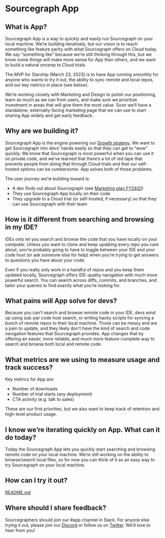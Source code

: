 # Sourcegraph App

## What is App?

Sourcegraph App is a way to quickly and easily run Sourcegraph on your local machine. We’re building iteratively, but our vision is to reach something like feature parity with what Sourcegraph offers on Cloud today. We say “something like” because we’re still thinking through this, but we know some things will make more sense for App than others, and we want to build a natural onramp to Cloud trials.

The MVP for Starship (March 23, 2023) is to have App running smoothly for anyone who wants to try it out, the ability to sync remote and local repos, and our key metrics in place (see below).

We’re working closely with Marketing and Design to polish our positioning, learn as much as we can from users, and make sure we prioritize investment in areas that will give them the most value. Soon we’ll have a standalone, externally-facing marketing page that we can use to start sharing App widely and get early feedback.

## Why are we building it?

Sourcegraph App is the engine powering our [Growth strategy](../../../../strategy-goals/strategy/growth-team/index.md). We want to get Sourcegraph into devs’ hands easily so that they can get to “wow” quickly. We know that Sourcegraph is most powerful when you can use it on private code, and we’ve learned that there’s a lot of red tape that prevents people from doing that through Cloud trials and that our self-hosted options can be cumbersome. App solves both of those problems.

The user journey we’re building toward is:

- A dev finds out about Sourcegraph (see [Marketing plan FY24Q1](https://docs.google.com/presentation/d/1yDJvLJunOl7ltFagadJhBk8es6KxxNyinMQSBLveYFA/edit))
- They use Sourcegraph App locally on their code
- They upgrade to a Cloud trial (or self-hosted, if necessary) so that they can use Sourcegraph with their team

## How is it different from searching and browsing in my IDE?

IDEs only let you search and browse the code that you have locally on your computer. Unless you want to clone and keep updating every repo you care about, you’re probably going to have to toggle between your IDE and your code host (or ask someone else for help) when you’re trying to get answers to questions you have about your code.

Even if you really only work in a handful of repos and you keep them updated locally, Sourcegraph offers IDE-quality navigation with much more powerful search. You can search across diffs, commits, and branches, and tailor your queries to find exactly what you’re looking for.

## What pains will App solve for devs?

Because you can’t search and browse remote code in your IDE, devs wind up using sub-par code host search, or writing hacky scripts for syncing a bunch of remote repos to their local machine. Those can be messy and are a pain to update, and they likely don’t have the kind of search and code navigation features that Sourcegraph provides. App changes that by offering an easier, more reliable, and much more feature-complete way to search and browse both local and remote code.

## What metrics are we using to measure usage and track success?

Key metrics for App are:
- Number of downloads
- Number of trial starts (any deployment)
- CTA activity (e.g. talk to sales)

These are our first priorities, but we also want to keep track of retention and high-level product usage.

## I know we’re iterating quickly on App. What can it do today?

Today the Sourcegraph App lets you quickly start searching and browsing remote code on your local machine. We’re still working on the ability to browse/search local files, so for now you can think of it as an easy way to try Sourcegraph on your local machine.

## How can I try it out?

[README.md](https://gist.github.com/slimsag/dc860b17ecca155013b419691a77e396)

## Where should I share feedback?

Sourcegraphers should join our #app channel in Slack. For anyone else trying it out, please join our [Discord](https://discord.com/invite/s2qDtYGnAE) or follow us on [Twitter](https://twitter.com/sourcegraph). We’d love to hear from you!
